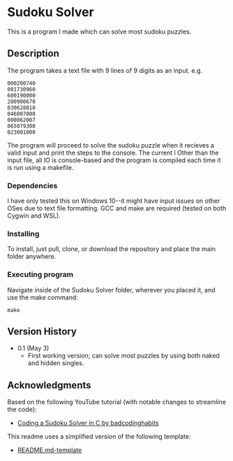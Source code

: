 # Sudoku Solver

This is a program I made which can solve most sudoku puzzles.

## Description

The program takes a text file with 9 lines of 9 digits as an input. 
e.g. 
```
000200740
001730960
600190000
200900670
030628010
046007008
000062007
065079300
023001000
```

The program will proceed to solve the sudoku puzzle when it recieves a valid input and print the steps to the console.
The current l
Other than the input file, all IO is console-based and the program is compiled each time it is run using a makefile.

### Dependencies

I have only tested this on Windows 10--it might have input issues on other OSes due to text file formatting.
GCC and make are required (tested on both Cygwin and WSL).

### Installing

To install, just pull, clone, or download the repository and place the main folder anywhere.

### Executing program

Navigate inside of the Sudoku Solver folder, wherever you placed it, and use the make command:
```
make
```

## Version History

* 0.1 (May 3)
    * First working version; can solve most puzzles by using both naked and hidden singles.

## Acknowledgments
Based on the following YouTube tutorial (with notable changes to streamline the code):
* [Coding a Sudoku Solver in C by badcodinghabits](https://youtube.com/playlist?list=PLkTXsX7igf8edTYU92nU-f5Ntzuf-RKvW)

This readme uses a simplified version of the following template:
* [README.md-template](https://gist.github.com/DomPizzie/7a5ff55ffa9081f2de27c315f5018afc)
